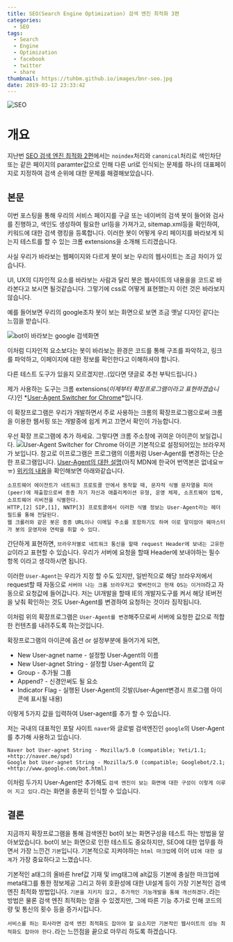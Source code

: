 ```yaml
---
title: SEO(Search Engine Optimization) 검색 엔진 최적화 3편
categories:
  - SEO
tags:
  - Search
  - Engine
  - Optimization
  - facebook
  - twitter
  - share
thumbnail: https://tuhbm.github.io/images/bnr-seo.jpg
date: 2019-03-12 23:33:42
---
```

![SEO](https://tuhbm.github.io/images/seo.jpg)

# 개요
지난번 [SEO 검색 엔진 최적화 2편](https://tuhbm.github.io/2019/03/04/seo2/)에서는 `noindex`처리와 `canonical`처리로 색인차단 
또는 같은 페이지의 paramter값으로 인해 다른 url로 인식되는 문제를 하나의 대표페이지로 지정하여 검색 순위에 대한 문제를 해결해보았습니다.

## 본문

이번 포스팅을 통해 우리의 서비스 페이지를 구글 또는 네이버의 검색 봇이 들어와 검사를 진행하고, 색인도 생성하여 필요한 url등을 가져가고, 
sitemap.xml등을 확인하여, 키워드에 대한 검색 랭킹을 등록합니다. 
이러한 봇이 어떻게 우리 페이지를 바라보게 되는지 테스트를 할 수 있는 크롬 extensions을 소개해 드리겠습니다.

사실 우리가 바라보는 웹페이지와 다르게 봇이 보는 우리의 웹사이트는 조금 차이가 있습니다.

UI, UX의 디자인적 요소를 바라보는 사람과 달리 봇은 웹사이트의 내용을을 코드로 바라본다고 보시면 될것같습니다. 
그렇기에 css로 어떻게 표현했는지 이런 것은 바라보지 않습니다.
<!-- more -->

예를 들어보면 우리의 google조차 봇이 보는 화면으로 보면 조금 옛날 디자인 같다는 느낌을 받습니다.

![bot이 바라보는 google 검색화면](https://tuhbm.github.io/images/img_search_google.png)

이처럼 디자인적 요소보다는 봇이 바라보는 환경은 코드를 통해 구조를 파악하고, 링크를 파악하고, 이페이지에 대한 정보를 확인한다고 이해하셔야 합니다.

다른 테스트 도구가 있을지 모르겠지만..(있다면 댓글로 추천 부탁드립니다.)

제가 사용하는 도구는 크롬 extensions(_이제부터 확장프로그램이라고 표현하겠습니다._)인 *[User-Agent Switcher for Chrome](https://chrome.google.com/webstore/search/User-Agent%20Switcher%20for%20Chrome)*입니다.

이 확장프로그램은 우리가 개발하면서 주로 사용하는 크롬의 확장프로그램으로써 크롬을 이용한 웹서핑 또는 개발중에 쉽게 켜고 끄면서 확인이 가능합니다.

우선 확장 프로그램에 추가 하세요. 그렇다면 크롬 주소창에 귀여운 아이콘이 보일겁니다.
![User-Agent Switcher for Chrome 아이콘](https://tuhbm.github.io/images/ico_seo.png)
기본적으로 설정되어있는 브라우저가 보입니다.
참고로 이프로그램은 프로그램의 이름처럼 User-Agent를 변경하는 단순한 프로그램입니다.
[User-Agent의 대한 설명](https://developer.mozilla.org/ko/docs/Web/HTTP/Headers/User-Agent)(아직 MDN에 한국어 번역본은 없네요ㅠㅠ)
[위키의 내용](https://ko.wikipedia.org/wiki/%EC%82%AC%EC%9A%A9%EC%9E%90_%EC%97%90%EC%9D%B4%EC%A0%84%ED%8A%B8)을 확인해보면 아래와같습니다.

```text
소프트웨어 에이전트가 네트워크 프로토콜 안에서 동작할 때, 문자적 식별 문자열을 피어(peer)에 제출함으로써 종종 자기 자신과 애플리케이션 유형, 운영 체제, 소프트웨어 업체, 소프트웨어 리비전을 식별한다. 
HTTP,[2] SIP,[1], NNTP[3] 프로토콜에서 이러한 식별 정보는 User-Agent라는 헤더 필드를 통해 전달된다. 
웹 크롤러와 같은 봇은 종종 URL이나 이메일 주소를 포함하기도 하며 이로 말미암아 웨마스터가 봇의 운영자와 연락을 취할 수 있다.
```

간단하게 표현하면, `브라우저별로 네트워크 통신을 할때 request Header에 보내는 고유한 값`이라고 표현할 수 있습니다. 
우리가 서버에 요청을 할때 Header에 보내야하는 필수 항목 이라고 생각하시면 됩니다.

이러한 `User-Agent`는 우리가 지정 할 수도 있지만, 일반적으로 해당 브라우저에서 request할 때 자동으로 `서버야 나는 크롬 브라우저고 몇버전이고 현재 OS는 이거야`라고 자동으로 요청값에 들어갑니다.
저는 UI개발을 할때 IE의 개발자도구를 켜서 해당 IE버전을 낮춰 확인하는 것도 User-Agent를 변경하여 요청하는 것이라 짐작됩니다.

이처럼 위의 확장프로그램은 `User-Agent를 변경`해주므로써 서버에 요청한 값으로 적합한 컨텐츠를 내려주도록 하는것입니다.

확장프로그램의 아이콘에 옵션 or 설정부분에 들어가게 되면,

- New User-agnet name - 설정할 User-Agent의 이름
- New User-agnet String - 설정할 User-Agent의 값
- Group - 추가될 그룹
- Append? - 신경안써도 될 요소
- Indicator Flag - 실행된 User-Agent의 깃발(User-Agent변경시 프로그램 아이콘에 표시될 내용) 

이렇게 5가지 값을 입력하여 User-agent를 추가 할 수 있습니다.

저는 국내의 대표적인 포탈 사이트 `naver`와 글로벌 검색엔진인 `google`의 User-Agent를 추가해 사용하고 있습니다.
```text
Naver bot User-agnet String - Mozilla/5.0 (compatible; Yeti/1.1; +http://naver.me/spd)
Google bot User-agnet String - Mozilla/5.0 (compatible; Googlebot/2.1; +http://www.google.com/bot.html)
```
이처럼 두가지 User-Agent만 추가해도 `검색 엔진이 보는 화면에 대한 구성이 이렇게 이루어 지고 있다.`라는 화면을 충분히 인식할 수 있습니다.

## 결론

지금까지 확장프로그램을 통해 검색엔진 bot이 보는 화면구성을 테스트 하는 방법을 알아보았습니다.
bot이 보는 화면으로 인한 테스트도 중요하지만, SEO에 대한 업무를 하면서 가장 느낀건 `기본`입니다.
기본적으로 지켜야하는 `html 마크업`에 이어 `UI에 대한 설계`가 가장 중요하다고 느꼈습니다.

기본적인 a태그의 올바른 href값 기재 및 img태그에 alt값등 기본에 충실한 마크업에 meta태그를 통한 정보제공 그리고 하위 호환성에 
대한 UI설계 등이 가장 기본적인 검색 엔진 최적화 방법입니다.
`기본을 지키지 않고, 추가적인 기능개발을 통해 개선하겠다.`라는 방법은 물론 검색 엔진 최적화는 얻을 수 있겠지만, 
그에 따른 기능 추가로 인해 코드의 량 및 통신의 횟수 등을 증가시킵니다.

`서비스를 하는 회사라면 검색 엔진 최적화도 잡아야 할 요소지만 기본적인 웹사이트의 성능 최적화도 잡아야 한다.`라는 느낀점을 끝으로 마무리 하도록 하겠습니다.


